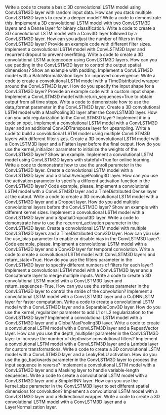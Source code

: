 Write a code to create a basic 3D convolutional LSTM model using ConvLSTM3D layer with random input data.
How can you stack multiple ConvLSTM3D layers to create a deeper model? Write a code to demonstrate this.
Implement a 3D convolutional LSTM model with two ConvLSTM3D layers and a Dense layer for binary classification.
Write a code to create a 3D convolutional LSTM model with a Conv3D layer followed by a ConvLSTM3D layer.
How can you adjust the number of filters in the ConvLSTM3D layer? Provide an example code with different filter sizes.
Implement a convolutional LSTM model with ConvLSTM3D layer and recurrent dropout to prevent overfitting.
Write a code to create a 3D convolutional LSTM autoencoder using ConvLSTM3D layers.
How can you use padding in the ConvLSTM3D layer to control the output spatial dimensions? Show an example with padding.
Implement a ConvLSTM3D model with a BatchNormalization layer for improved convergence.
Write a code to create a convolutional LSTM model with a TimeDistributed wrapper around the ConvLSTM3D layer.
How do you specify the input shape for a ConvLSTM3D layer? Provide an example code with a custom input shape.
Implement a ConvLSTM3D model with return_sequences=True to obtain output from all time steps.
Write a code to demonstrate how to use the data_format parameter in the ConvLSTM3D layer.
Create a 3D convolutional LSTM model with a MaxPooling3D layer after the ConvLSTM3D layer.
How can you add regularization to the ConvLSTM3D layer? Implement it in a code snippet.
Implement a convolutional LSTM model with a ConvLSTM3D layer and an additional Conv3DTranspose layer for upsampling.
Write a code to build a convolutional LSTM model using multiple ConvLSTM3D layers with different filter sizes.
Create a 3D convolutional LSTM model with a ConvLSTM3D layer and a Flatten layer before the final output.
How do you use the kernel_initializer parameter to initialize the weights of the ConvLSTM3D layer? Show an example.
Implement a convolutional LSTM model using ConvLSTM3D layers with stateful=True for online learning.
Write a code to demonstrate how to use the unroll parameter in the ConvLSTM3D layer.
Create a convolutional LSTM model with a ConvLSTM3D layer and a GlobalAveragePooling3D layer.
How can you use the activation parameter to specify a different activation function in the ConvLSTM3D layer? Code example, please.
Implement a convolutional LSTM model with a ConvLSTM3D layer and a TimeDistributed Dense layer at the output.
Write a code to create a 3D convolutional LSTM model with a ConvLSTM3D layer and a Dropout layer.
How do you add multiple convolutional layers before the ConvLSTM3D layer? Show an example with different kernel sizes.
Implement a convolutional LSTM model with a ConvLSTM3D layer and a SpatialDropout3D layer.
Write a code to demonstrate how to use the recurrent_activation parameter in the ConvLSTM3D layer.
Create a convolutional LSTM model with multiple ConvLSTM3D layers and a TimeDistributed Conv3D layer.
How can you use the use_bias parameter to enable or disable bias in the ConvLSTM3D layer? Code example, please.
Implement a convolutional LSTM model with a ConvLSTM3D layer and a Conv2D layer for temporal convolution.
Write a code to create a convolutional LSTM model with ConvLSTM3D layers and return_state=True.
How do you use the filters parameter in the ConvLSTM3D layer to specify different numbers of filters for each layer?
Implement a convolutional LSTM model with a ConvLSTM3D layer and a Concatenate layer to merge multiple inputs.
Write a code to create a 3D convolutional LSTM model with a ConvLSTM3D layer and return_sequences=True.
How can you use the strides parameter in the ConvLSTM3D layer to control the stride of the convolution?
Implement a convolutional LSTM model with a ConvLSTM3D layer and a CuDNNLSTM layer for faster computation.
Write a code to create a convolutional LSTM model with a ConvLSTM3D layer and a SeparableConv3D layer.
How do you use the kernel_regularizer parameter to add L1 or L2 regularization to the ConvLSTM3D layer?
Implement a convolutional LSTM model with a ConvLSTM3D layer and a GlobalMaxPooling3D layer.
Write a code to create a convolutional LSTM model with a ConvLSTM3D layer and a RepeatVector layer.
How can you use the depth_multiplier parameter in the ConvLSTM3D layer to increase the number of depthwise convolutional filters?
Implement a convolutional LSTM model with a ConvLSTM3D layer and a Lambda layer for custom transformations.
Write a code to create a 3D convolutional LSTM model with a ConvLSTM3D layer and a LeakyReLU activation.
How do you use the go_backwards parameter in the ConvLSTM3D layer to process the input sequence in reverse?
Implement a convolutional LSTM model with a ConvLSTM3D layer and a Masking layer to handle variable-length sequences.
Write a code to create a convolutional LSTM model with a ConvLSTM3D layer and a SimpleRNN layer.
How can you use the kernel_size parameter in the ConvLSTM3D layer to set different spatial dimensions for convolution?
Implement a convolutional LSTM model with a ConvLSTM3D layer and a Bidirectional wrapper.
Write a code to create a 3D convolutional LSTM model with a ConvLSTM3D layer and a LayerNormalization layer.